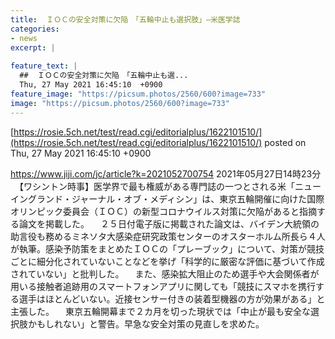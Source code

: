 ```yaml
---
title:  ＩＯＣの安全対策に欠陥　「五輪中止も選択肢」—米医学誌  
categories:
- news
excerpt: |
  
feature_text: |
  ##  ＩＯＣの安全対策に欠陥　「五輪中止も選...
  Thu, 27 May 2021 16:45:10  +0900
feature_image: "https://picsum.photos/2560/600?image=733"
image: "https://picsum.photos/2560/600?image=733"
---
```


[https://rosie.5ch.net/test/read.cgi/editorialplus/1622101510/](https://rosie.5ch.net/test/read.cgi/editorialplus/1622101510/)
posted on Thu, 27 May 2021 16:45:10  +0900

<!--more-->

https://www.jiji.com/jc/article?k=2021052700754 2021年05月27日14時23分 　【ワシントン時事】医学界で最も権威がある専門誌の一つとされる米「ニューイングランド・ジャーナル・オブ・メディシン」は、東京五輪開催に向けた国際オリンピック委員会（ＩＯＣ）の新型コロナウイルス対策に欠陥があると指摘する論文を掲載した。 　２５日付電子版に掲載された論文は、バイデン大統領の助言役も務めるミネソタ大感染症研究政策センターのオスターホルム所長ら４人が執筆。感染予防策をまとめたＩＯＣの「プレーブック」について、対策が競技ごとに細分化されていないことなどを挙げ「科学的に厳密な評価に基づいて作成されていない」と批判した。 　また、感染拡大阻止のため選手や大会関係者が用いる接触者追跡用のスマートフォンアプリに関しても「競技にスマホを携行する選手はほとんどいない。近接センサー付きの装着型機器の方が効果がある」と主張した。 　東京五輪開幕まで２カ月を切った現状では「中止が最も安全な選択肢かもしれない」と警告。早急な安全対策の見直しを求めた。
